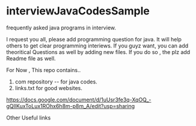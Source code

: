 # interviewJavaCodesSample
frequently asked java programs in interview.

I request you all, please add programming question for java. It will help others to get clear programming interiews. 
If you guyz want, you can add theoritical Questions as well by adding new files. If you do so , the plz add Readme file as well.

For Now , This repo contains..

1. com repository -- for java codes.
2. links.txt for good websites.





https://docs.google.com/document/d/1uUsr3fe3q-XqOQ_-gQIlKuxToLux1ROhx6h8m-p8m_A/edit?usp=sharing 

Other Useful links
